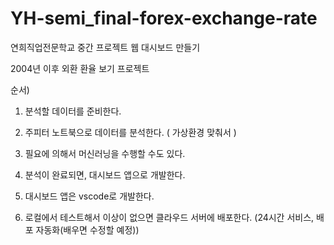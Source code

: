 # YH-semi_final-forex-exchange-rate
연희직업전문학교 중간 프로젝트 웹 대시보드 만들기

2004년 이후 외환 환율 보기 프로젝트

순서)
1. 분석할 데이터를 준비한다.

2. 주피터 노트북으로 데이터를 분석한다. ( 가상환경 맞춰서 )

3. 필요에 의해서 머신러닝을 수행할 수도 있다.

4. 분석이 완료되면, 대시보드 앱으로 개발한다.

5. 대시보드 앱은 vscode로 개발한다.

6. 로컬에서 테스트해서 이상이 없으면 클라우드 서버에 배포한다. (24시간 서비스, 배포 자동화(배우면 수정할 예정))
